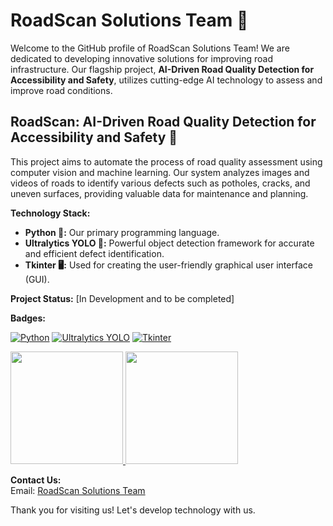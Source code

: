 # RoadScan Solutions Team 🤝

Welcome to the GitHub profile of RoadScan Solutions Team! We are dedicated to developing innovative solutions for improving road infrastructure. Our flagship project, **AI-Driven Road Quality Detection for Accessibility and Safety**, utilizes cutting-edge AI technology to assess and improve road conditions.

## RoadScan: AI-Driven Road Quality Detection for Accessibility and Safety 🚧

This project aims to automate the process of road quality assessment using computer vision and machine learning.  Our system analyzes images and videos of roads to identify various defects such as potholes, cracks, and uneven surfaces, providing valuable data for maintenance and planning.


**Technology Stack:**

* **Python 🐍:** Our primary programming language.
* **Ultralytics YOLO 🚀:**  Powerful object detection framework for accurate and efficient defect identification.
* **Tkinter 🖥️:**  Used for creating the user-friendly graphical user interface (GUI).

**Project Status:**  [In Development and to be completed]


**Badges:**

[![Python](https://img.shields.io/badge/python-3670A0?style=for-the-badge&logo=python&logoColor=ffdd54)](https://www.python.org/)
[![Ultralytics YOLO](https://img.shields.io/badge/Ultralytics%20YOLO-black?style=for-the-badge&logo=data:image/png;base64,iVBORw0KGgoAAAANSUhEUgAAAAEAAAABCAYAAAAfFcSJAAAADUlEQVR42mNk+M/QDwADhgGAWjR0wAAAAABJRU5ErkJggg==)](https://github.com/ultralytics/yolov5)
[![Tkinter](https://img.shields.io/badge/tkinter-blue?style=for-the-badge&logo=python&logoColor=white)](https://docs.python.org/3/library/tk.html)

<p align="left">
<a href="https://github.com/RoadScanSolutionsTeam">
  <img height="180em" src="https://github-readme-stats-eight-theta.vercel.app/api?username=RoadScanSolutionsTeam&show_icons=true&theme=algolia&include_all_commits=true&count_private=true"/>
  <img height="180em" src="https://github-readme-stats-eight-theta.vercel.app/api/top-langs/?username=RoadScanSolutionsTeam&layout=compact&langs_count=8&theme=algolia"/>
</a>
</p>

**Contact Us:**  
Email: [RoadScan Solutions Team](mailto:roadscansolution.team8@gmail.com)

Thank you for visiting us! Let's develop technology with us.

